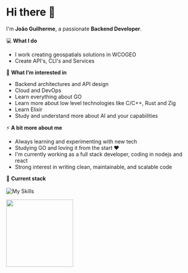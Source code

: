 # Hi there 👋

I'm **João Guilherme**, a passionate **Backend Developer**. 

💻 **What I do**  
- I work creating geospatials solutions in WCOGEO
- Create API's, CLI's and Services

🌱 **What I’m interested in**  
- Backend architectures and API design  
- Cloud and DevOps
- Learn everything about GO
- Learn more about low level technologies like C/C++, Rust and Zig
- Learn Elixir
- Study and understand more about AI and your capabilities

⚡ **A bit more about me**  
- Always learning and experimenting with new tech
- Studying GO and loving it from the start ♥️
- I'm currently working as a full stack developer, coding in nodejs and react
- Strong interest in writing clean, maintainable, and scalable code

🚀 **Current stack**<br>
<br>
![My Skills](https://go-skill-icons.vercel.app/api/icons?i=python,go,docker,postgres,arch,neovim&perline=4)
  
<a href="https://github.com/JoaoGuilherme2909" title="Github stats de joao guilherme dos santos">
  <img height="180em" src="https://github-readme-stats.vercel.app/api?username=JoaoGuilherme2909&theme=dracula&show_icons=true" />
</a>

